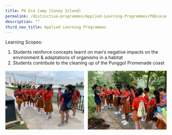 ```yaml
---
title: P6 Eco Camp (Coney Island)
permalink: /distinctive-programmes/Applied-Learning-Programmes/P6EcocampConeyIsland/
description: ""
third_nav_title: Applied Learning Programmes
---
```

Learning Scopes:

1. Students reinforce concepts learnt on man’s negative impacts on the environment &amp; adaptations of organisms in a habitat
2. Students contribute to the cleaning up of the Punggol Promenade coast

<img alt="P6 Eco-camp (Coney Island)" src="/images/p6%20eco%20camp.png">